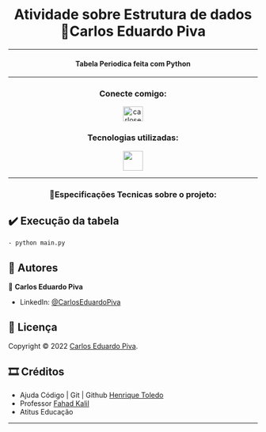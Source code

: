 <h1 align="center">Atividade sobre Estrutura de dados 🙋Carlos Eduardo Piva</h1>

***
<h4 align="center">Tabela Periodica feita com Python</h4>

***

<h3 align="center">Conecte comigo:</h3>
<p align="center">
<a href="https://linkedin.com/in/carloseduardopiva" target="blank"><img align="center" src="https://raw.githubusercontent.com/rahuldkjain/github-profile-readme-generator/master/src/images/icons/Social/linked-in-alt.svg" alt="carloseduardopiva" height="30" width="40" /></a>
</p>

<h3 align="center">Tecnologias utilizadas:</h3>

<p align="center"> <img src="https://seeklogo.com/images/P/python-logo-A32636CAA3-seeklogo.com.png" width="40" height="40">

***
<h3 align="center">👾Especificações Tecnicas sobre o projeto:
</h3>

## ✔️​ Execução da tabela
```sh
- python main.py
```
## 🙋 Autores 

🙋 **Carlos Eduardo Piva**

* LinkedIn: [@CarlosEduardoPiva](https://www.linkedin.com/in/carloseduardopiva/)

## 📝 Licença

Copyright © 2022 [Carlos Eduardo Piva](https://github.com/PivaCarlos).<br />

## 🎞️​ Créditos
* Ajuda Código | Git | Github [Henrique Toledo](https://github.com/ToledoHenrique)
* Professor [Fahad Kalil](https://www.linkedin.com/in/fahad-kalil-53190215/)
* Atitus Educação 

***
